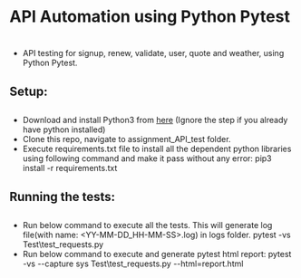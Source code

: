# <h1>API Automation using Python Pytest<h1>
-  API testing for signup, renew, validate, user, quote and weather, using Python Pytest.

## <h2>Setup:<h2>
- Download and install Python3 from [here](https://www.python.org/downloads/) (Ignore the step if you already have python installed)
- Clone this repo, navigate to assignment_API_test folder.
- Execute requirements.txt file to install all the dependent python libraries using following command and make it pass without any error: pip3 install -r requirements.txt

## <h2>Running the tests:<h2>
- Run below command to execute all the tests. This will generate log file(with name: <YY-MM-DD_HH-MM-SS>.log) in logs folder.
pytest -vs Test\test_requests.py
- Run below command to execute and generate pytest html report: 
pytest -vs --capture sys Test\test_requests.py --html=report.html
